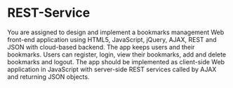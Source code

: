REST-Service
============

You are assigned to design and implement a bookmarks management Web front-end application using HTML5, JavaScript, jQuery, AJAX, REST and JSON with cloud-based backend. The app keeps users and their bookmarks. Users can register, login, view their bookmarks, add and delete bookmarks and logout. The app should be implemented as client-side Web application in JavaScript with server-side REST services called by AJAX and returning JSON objects.
